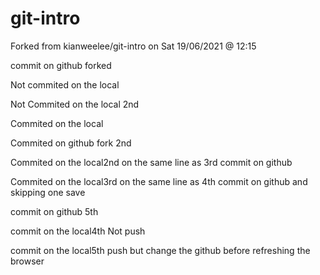# git-intro
Forked from kianweelee/git-intro on Sat 19/06/2021 @ 12:15

commit on github forked

Not commited on the local

Not Commited on the local 2nd

Commited on the local

Commited on github fork 2nd

Commited on the local2nd on the same line as 3rd commit on github

Commited on the local3rd on the same line as 4th commit on github and skipping one save

commit on github 5th

commit on the local4th Not push

commit on the local5th push but change the github before refreshing the browser 
